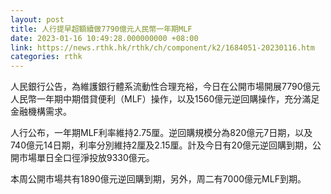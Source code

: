 ```yaml
---
layout: post
title: 人行提早超額續做7790億元人民幣一年期MLF
date: 2023-01-16 10:49:28.000000000 +08:00
link: https://news.rthk.hk/rthk/ch/component/k2/1684051-20230116.htm
categories: rthk
---
```


人民銀行公告，為維護銀行體系流動性合理充裕，今日在公開市場開展7790億元人民幣一年期中期借貸便利（MLF）操作，以及1560億元逆回購操作，充分滿足金融機構需求。

人行公布，一年期MLF利率維持2.75厘。逆回購規模分為820億元7日期，以及740億元14日期，利率分別維持2厘及2.15厘。計及今日有20億元逆回購到期，公開市場單日全口徑淨投放9330億元。

本周公開市場共有1890億元逆回購到期，另外，周二有7000億元MLF到期。

